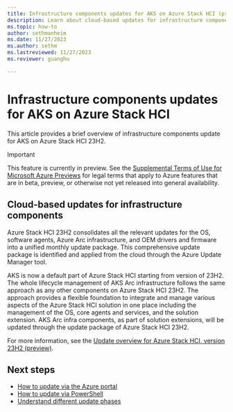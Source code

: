 ```yaml
---
title: Infrastructure components updates for AKS on Azure Stack HCI (preview)
description: Learn about cloud-based updates for infrastructure components in AKS on Azure Stack HCI.
ms.topic: how-to
author: sethmanheim
ms.date: 11/27/2023
ms.author: sethm 
ms.lastreviewed: 11/27/2023
ms.reviewer: guanghu

---
```


# Infrastructure components updates for AKS on Azure Stack HCI

This article provides a brief overview of infrastructure components update for AKS on Azure Stack HCI 23H2.

> [!IMPORTANT]
> This feature is currently in preview. See the [Supplemental Terms of Use for Microsoft Azure Previews](https://azure.microsoft.com/support/legal/preview-supplemental-terms/) for legal terms that apply to Azure features that are in beta, preview, or otherwise not yet released into general availability.

## Cloud-based updates for infrastructure components

Azure Stack HCI 23H2 consolidates all the relevant updates for the OS, software agents, Azure Arc infrastructure, and OEM drivers and firmware
into a unified monthly update package. This comprehensive update package is identified and applied from the cloud through the Azure Update Manager tool.

AKS is now a default part of Azure Stack HCI starting from version of 23H2. The whole lifecycle management of AKS Arc infrastructure follows
the same approach as any other components on Azure Stack HCI 23H2. The approach provides a flexible foundation to integrate and manage various
aspects of the Azure Stack HCI solution in one place including the management of the OS, core agents and services, and the solution
extension. AKS Arc infra components, as part of solution extensions, will be updated through the update package of Azure Stack HCI 23H2.

For more information, see the [Update overview for Azure Stack HCI, version 23H2 (preview)](/azure-stack/hci/update/whats-the-lifecycle-manager-23h2).

## Next steps

- [How to update via the Azure portal](/azure-stack/hci/update/azure-update-manager-23h2)
- [How to update via PowerShell](/azure-stack/hci/update/update-via-powershell-23h2)
- [Understand different update phases](/azure-stack/hci/update/update-phases-23h2)
